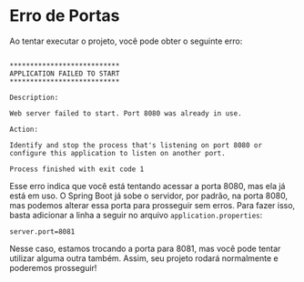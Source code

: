 # Erro de Portas

Ao tentar executar o projeto, você pode obter o seguinte erro:
```

***************************
APPLICATION FAILED TO START
***************************

Description:

Web server failed to start. Port 8080 was already in use.

Action:

Identify and stop the process that's listening on port 8080 or configure this application to listen on another port.

Process finished with exit code 1
```

Esse erro indica que você está tentando acessar a porta 8080, mas ela já está em uso. O Spring Boot já sobe o servidor, por padrão, na porta 8080, mas podemos alterar essa porta para prosseguir sem erros. Para fazer isso, basta adicionar a linha a seguir no arquivo `application.properties`:
```
server.port=8081
```

Nesse caso, estamos trocando a porta para 8081, mas você pode tentar utilizar alguma outra também. Assim, seu projeto rodará normalmente e poderemos prosseguir!
